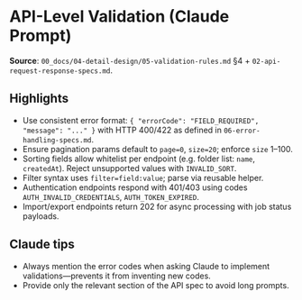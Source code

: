 # API-Level Validation (Claude Prompt)

**Source**: `00_docs/04-detail-design/05-validation-rules.md` §4 + `02-api-request-response-specs.md`.

## Highlights
- Use consistent error format: `{ "errorCode": "FIELD_REQUIRED", "message": "..." }` with HTTP 400/422 as defined in `06-error-handling-specs.md`.
- Ensure pagination params default to `page=0`, `size=20`; enforce `size` 1–100.
- Sorting fields allow whitelist per endpoint (e.g. folder list: `name`, `createdAt`). Reject unsupported values with `INVALID_SORT`.
- Filter syntax uses `filter=field:value`; parse via reusable helper.
- Authentication endpoints respond with 401/403 using codes `AUTH_INVALID_CREDENTIALS`, `AUTH_TOKEN_EXPIRED`.
- Import/export endpoints return 202 for async processing with job status payloads.

## Claude tips
- Always mention the error codes when asking Claude to implement validations—prevents it from inventing new codes.
- Provide only the relevant section of the API spec to avoid long prompts.
